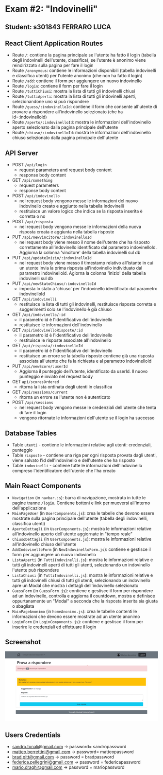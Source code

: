 # Exam #2: "Indovinelli"
## Student: s301843 FERRARO LUCA 

## React Client Application Routes

- Route `/`: contiene la pagina principale se l'utente ha fatto il login (tabella degli indovinelli dell'utente, classifica), se l'utente è anonimo viene reindirizzato sulla pagina per fare il login
- Route `/anonymous`: contiene le informazioni disponibili (tabella indovinelli e classifica utenti) per l'utente anonimo (che non ha fatto il login)
- Route `/add`: contiene il form per aggiungere un nuovo indovinello
- Route `/login`: contiene il form per fare il login
- Route `/tuttiChiusi`: mostra la lista di tutti gli indovinelli chiusi
- Route `/tuttiAperti`: mostra la lista di tutti gli indovinelli aperti, selezionandone uno si può rispondere
- Route `/guess/:indovinelloId`: contiene il form che consente all'utente di provare a rispondere all'indovinello selezionato (che ha id=:indovinelloId) 
- Route `/aperto/:indovinelloId`: mostra le informazioni dell'indovinello aperto selezionato dalla pagina principale dell'utente 
- Route `/chiuso/:indovinelloId`: mostra le informazioni dell'indovinello chiuso selezionato dalla pagina principale dell'utente 

## API Server

- POST `/api/login`
  - request parameters and request body content
  - response body content
- GET `/api/something`
  - request parameters
  - response body content
- POST `/api/indovinello`
  - nel request body vengono messe le informazioni del nuovo indovinello creato e aggiunto nella tabella indovinelli
  - restituisce un valore logico che indica se la risposta inserita è corretta o no
- POST `/api/risposta`
  - nel request body vengono messe le informazioni della nuova risposta creata e aggiunta nella tabella risposte
- PUT `/api/newVincitore/:indovinelloId`
  - nel request body viene messo il nome dell'utente che ha risposto correttamente all'indovinello identificato dal parametro indovinelloId. Aggiorna la colonna 'vincitore' della tabella indovinelli sul db
- PUT `/api/updateInizio/:indovinelloId`
  - nel request body viene messo il timestamp relativo all'istante in cui un utente invia la prima risposta all'indovinello individuato dal parametro indovinelloid. Agiorna la colonna 'inizio' della tabella indovinelli sul db
- PUT `/api/newStatoChiuso/:indovinelloId`
  - imposta lo stato a 'chiuso' per l'indovinello identificato dal parametro indovinelloId
- GET `/api/indovinelli`
  - restituisce la lista di tutti gli indovinelli, restituisce risposta corretta e suggerimenti solo se l'indovinello è già chiuso
- GET `/api/indovinello/:id`
  - il parametro id è l'identificativo dell'indovinello
  - restituisce le informazioni dell'indovinello
- GET `/api/indovinelloRisposte/:id`
  - il parametro id è l'identificativo dell'indovinello
  - restituisce le risposte associate all'indovinello
- GET `/api/risposta/:indovinelloId`
  - il parametro id è l'identificativo dell'indovinello
  - restituisce un errore se la tabella risposte contiene già una risposta associata all'utente che fa la richiesta e al parametro indovinelloId
- PUT `/api/newScore/:userId`
  - Aggiorna il punteggio dell'utente, identificato da userId. Il nuovo punteggio è inviato nel request body
- GET `api/scoresOrdered`
  - ritorna la lista ordinata degli utenti in classifica  
- GET `/api/sessions/current`
  - ritorna un errore se l'utente non è autenticato
- POST `/api/sessions`
  - nel request body vengono messe le credenziali dell'utente che tenta di fare il login
  - vengono ritornate le informazioni dell'utente se il login ha successo


## Database Tables

- Table `utenti` - contiene le informazioni relative agli utenti: credenziali, punteggio
- Table `risposte` - contiene una riga per ogni risposta provata dagli utenti, viene salvato l'id dell'indovinello e dell'utente che ha risposto
- Table `indovinelli` - contiene tutte le informazioni dell'indovinello compreso l'identificatore dell'utente che l'ha creato


## Main React Components

- `Navigation` (in `navbar.js`): barra di navigazione, mostrata in tutte le pagine tranne `/login`. Contiene bottoni e link per muoversi all'interno dell'applicazione
- `MainPageUser` (in `UserComponents.js`): crea le tabelle che devono essere mostrate sulla pagina principale dell'utente (tabella degli indovinelli, classifica utenti)
- `ApertoDettagli` (in `UserComponents.js`): mostra le informazioni relative all'indovinello aperto dell'utente aggiornate in "tempo reale"
- `ChiusoDettagli` (in `UserComponents.js`): mostra le informazioni relative all'indovinello chiuso dell'utente 
- `AddIndovinelloForm` (in `NewIndovinelloForm.js`): contiene e gestisce il form per aggiungere un nuovo indovinello
- `ListaAperti` (in `TuttiIndovinelli.js`): mostra le informazioni relative e tutti gli indovinelli aperti di tutti gli utenti, selezionando un indovinello l'utente può rispondere  
- `ListaChiusi` (in `TuttiIndovinelli.js`): mostra le informazioni relative e tutti gli indovinelli chiusi di tutti gli utenti, selezionando un indovinello apre un Modal che mostra i dettagli dell'indovinello selezionato
- `GuessForm` (in `GuessForm.js`): contiene e gestisce il form per rispondere ad un indovinello, controlla e aggiorna il countdown, mostra e definisce oppurtanamente un "Modal" a seconda che la risposta inserita sia giusta o sbagliata
- `MainPageAnonimo` (in `homeAnonimo.js`): crea le tabelle contenti le informazioni che devono essere mostrate ad un utente anonimo
- `LoginForm` (in `LoginComponents.js`): contiene e gestisce il form per inserire le credenziali ed effettuare il login

## Screenshot

![Screenshot](./img/screen.jpg)

## Users Credentials

- sandro.tonali@gmail.com -> password= sandropassword
- matteo.berrettini@gmail.com -> password= matteopassword
- brad.pitt@gmail.com -> password = bradpassword
- federica.pellegrini@gmail.com -> password = federicapassword
- mario.draghi@gmail.com -> password = mariopassword